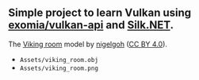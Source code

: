 Simple project to learn Vulkan using 
[exomia/vulkan-api](https://github.com/exomia/vulkan-api) and 
[Silk.NET](https://github.com/dotnet/Silk.NET).
---


The [Viking room](https://sketchfab.com/3d-models/viking-room-a49f1b8e4f5c4ecf9e1fe7d81915ad38) model by [nigelgoh](https://sketchfab.com/nigelgoh) ([CC BY 4.0](https://web.archive.org/web/20200428202538/https://sketchfab.com/3d-models/viking-room-a49f1b8e4f5c4ecf9e1fe7d81915ad38)).

* `Assets/viking_room.obj`
* `Assets/viking_room.png`